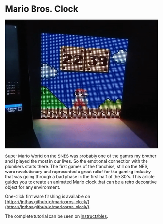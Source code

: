 # Mario Bros. Clock

![alt text](https://github.com/jnthas/mariobros-clock/blob/gh-pages/mario-clock.gif?raw=true)

Super Mario World on the SNES was probably one of the games my brother and I played the most in our lives. So the emotional connection with the plumbers starts there. The first games of the franchise, still on the NES, were revolutionary and represented a great relief for the gaming industry that was going through a bad phase in the first half of the 80's. This article guides you to create an animated Mario clock that can be a retro decorative object for any environment.

One-click firmware flashing is available on [https://jnthas.github.io/mariobros-clock/](https://jnthas.github.io/mariobros-clock/).

The complete tutorial can be seen on [Instructables](https://www.instructables.com/Mario-Bros-Clock/).
